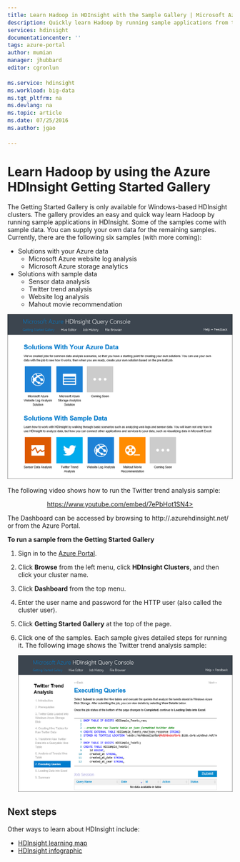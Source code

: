 ```yaml
---
title: Learn Hadoop in HDInsight with the Sample Gallery | Microsoft Azure
description: Quickly learn Hadoop by running sample applications from the HDInsight Getting Started Gallery. Use sample data or supply your own.
services: hdinsight
documentationcenter: ''
tags: azure-portal
author: mumian
manager: jhubbard
editor: cgronlun

ms.service: hdinsight
ms.workload: big-data
ms.tgt_pltfrm: na
ms.devlang: na
ms.topic: article
ms.date: 07/25/2016
ms.author: jgao

---
```

# Learn Hadoop by using the Azure HDInsight Getting Started Gallery
The Getting Started Gallery is only available for Windows-based HDInsight clusters. The gallery provides an easy and quick way learn Hadoop by running sample applications in HDInsight. Some of the samples come with sample data. You can supply your own data for the remaining samples. Currently, there are the following six samples (with more coming):

* Solutions with your Azure data
  * Microsoft Azure website log analysis
  * Microsoft Azure storage analytics
* Solutions with sample data
  * Sensor data analysis
  * Twitter trend analysis
  * Website log analysis
  * Mahout movie recommendation

![HDInsight Hadoop, Storm, and HBase Getting Started Gallery solutions including sample data.][hdinsight.sample.gallery]

The following video shows how to run the Twitter trend analysis sample:

<center><a href="https://www.youtube.com/embed/7ePbHot1SN4">https://www.youtube.com/embed/7ePbHot1SN4></a></center>

The Dashboard can be accessed by browsing to http://<YourHDInsightClusterName>.azurehdinsight.net/ or from the Azure Portal.

**To run a sample from the Getting Started Gallery**

1. Sign in to the [Azure Portal][azure.portal].
2. Click **Browse** from the left menu, click **HDInsight Clusters**, and then click your cluster name.
3. Click **Dashboard** from the top menu.
4. Enter the user name and password for the HTTP user (also called the cluster user).
5. Click **Getting Started Gallery** at the top of the page.
6. Click one of the samples. Each sample gives detailed steps for running it. The following image shows the Twitter trend analysis sample:
   
    ![HDInsight Twitter trend analysis sample][hdinsight.twitter.sample]

## Next steps
Other ways to learn about HDInsight include:

* [HDInsight learning map][hdinsight.learn.map]
* [HDInsight infographic][hdinsight.infographic]

<!--Image references-->
[hdinsight.sample.gallery]: ./media/hdinsight-learn-hadoop-use-sample-gallery/HDInsight-Getting-Started-Gallery.png
[hdinsight.twitter.sample]: ./media/hdinsight-learn-hadoop-use-sample-gallery/HDInsight-Twitter-Trend-Analysis-sample.png

<!--Link references-->
[hdinsight.learn.map]: https://azure.microsoft.com/documentation/learning-paths/hdinsight-self-guided-hadoop-training/
[hdinsight.infographic]: http://go.microsoft.com/fwlink/?linkid=523960
[azure.portal]:https://portal.azure.com
